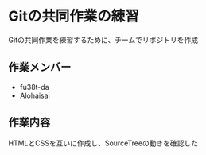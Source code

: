 # Gitの共同作業の練習

Gitの共同作業を練習するために、チームでリポジトリを作成

## 作業メンバー

* fu38t-da
* Alohaisai

## 作業内容

HTMLとCSSを互いに作成し、SourceTreeの動きを確認した
